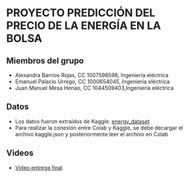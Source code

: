 # PROYECTO PREDICCIÓN DEL PRECIO DE LA ENERGÍA EN LA BOLSA
## Miembros del grupo
* Alexandra Barrios Rojas, CC 1007598598, Ingeniería eléctrica
* Emanuel Palacio Urrego, CC 1000654045, Ingeniería eléctrica
* Juan Manuel Mesa Henao, CC 1044509403,Ingeniería eléctrica
## Datos
* Los datos fueron extraídos de Kaggle: [energy_dataset](https://www.kaggle.com/datasets/nicholasjhana/energy-consumption-generation-prices-and-weather) 
* Para realizar la conexión entre Colab y Kaggle, se debe decargar el archivo kaggle.json y posteriormente leer el archivo en Colab
## Videos
* [Vídeo entrega final](https://youtu.be/yY3RbuNAzko) 
